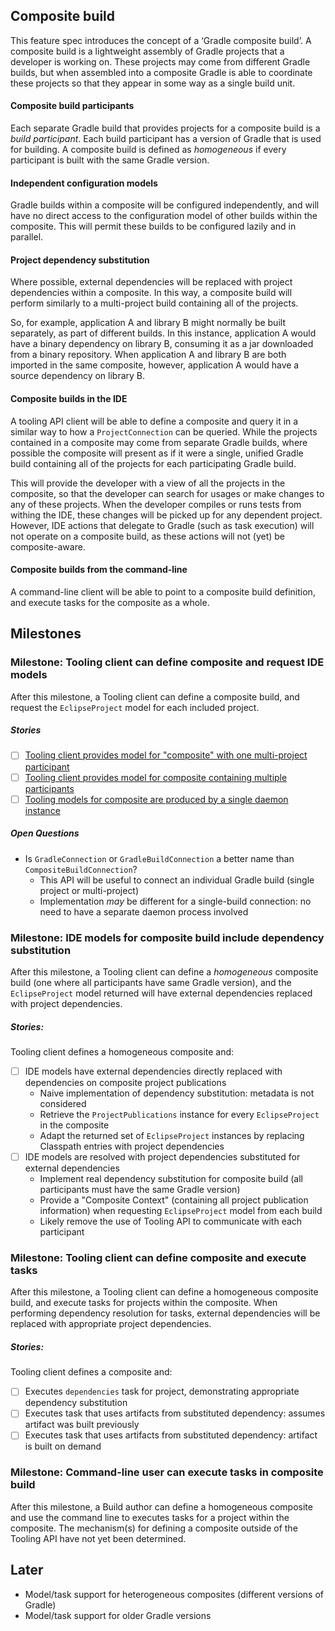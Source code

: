 ## Composite build

This feature spec introduces the concept of a ‘Gradle composite build’. A composite build is a lightweight assembly of Gradle projects that a developer is working on. These projects may come from different Gradle builds, but when assembled into a composite Gradle is able to coordinate these projects so that they appear in some way as a single build unit.

#### Composite build participants

Each separate Gradle build that provides projects for a composite build is a _build participant_. Each build participant has a version of Gradle that is used for building. A composite build is defined as _homogeneous_ if every participant is built with the same Gradle version.

#### Independent configuration models

Gradle builds within a composite will be configured independently, and will have no direct access to the configuration model of other builds within the composite. This will permit these builds to be configured lazily and in parallel.

#### Project dependency substitution

Where possible, external dependencies will be replaced with project dependencies within a composite. In this way, a composite build will perform similarly to a multi-project build containing all of the projects.

So, for example, application A and library B might normally be built separately, as part of different builds. In this instance, application A would have a binary dependency on library B, consuming it as a jar downloaded from a binary repository. When application A and library B are both imported in the same composite, however, application A would have a source dependency on library B.

#### Composite builds in the IDE

A tooling API client will be able to define a composite and query it in a similar way to how a `ProjectConnection` can be queried. While the projects contained in a composite may come from separate Gradle builds, where possible the composite will present as if it were a single, unified Gradle build containing all of the projects for each participating Gradle build.

This will provide the developer with a view of all the projects in the composite, so that the developer can search for usages or make changes to any of these projects. When the developer compiles or runs tests from withing the IDE, these changes will be picked up for any dependent project. However, IDE actions that delegate to Gradle (such as task execution) will not operate on a composite build, as these actions will not (yet) be composite-aware.

#### Composite builds from the command-line

A command-line client will be able to point to a composite build definition, and execute tasks for the composite as a whole.

## Milestones

### Milestone: Tooling client can define composite and request IDE models

After this milestone, a Tooling client can define a composite build, and request the `EclipseProject` model for each included project.

##### Stories

- [ ] [Tooling client provides model for "composite" with one multi-project participant](tooling-api-model/single-build)
- [ ] [Tooling client provides model for composite containing multiple participants](tooling-api-model/multiple-builds)
- [ ] [Tooling models for composite are produced by a single daemon instance](tooling-api-model/composed-in-daemon)

##### Open Questions

- Is `GradleConnection` or `GradleBuildConnection` a better name than `CompositeBuildConnection`?
    - This API will be useful to connect an individual Gradle build (single project or multi-project)
    - Implementation _may_ be different for a single-build connection: no need to have a separate daemon process involved

### Milestone: IDE models for composite build include dependency substitution

After this milestone, a Tooling client can define a _homogeneous_ composite build (one where all participants have same Gradle version), and the `EclipseProject` model returned will have external dependencies replaced with project dependencies.

##### Stories:

Tooling client defines a homogeneous composite and:

- [ ] IDE models have external dependencies directly replaced with dependencies on composite project publications
    - Naive implementation of dependency substitution: metadata is not considered
    - Retrieve the `ProjectPublications` instance for every `EclipseProject` in the composite
    - Adapt the returned set of `EclipseProject` instances by replacing Classpath entries with project dependencies
- [ ] IDE models are resolved with project dependencies substituted for external dependencies
    - Implement real dependency substitution for composite build (all participants must have the same Gradle version)
    - Provide a "Composite Context" (containing all project publication information) when requesting `EclipseProject` model from each build
    - Likely remove the use of Tooling API to communicate with each participant

### Milestone: Tooling client can define composite and execute tasks

After this milestone, a Tooling client can define a homogeneous composite build, and execute tasks for projects within the composite. When performing dependency resolution for tasks, external dependencies will be replaced with appropriate project dependencies.

##### Stories:

Tooling client defines a composite and:

- [ ] Executes `dependencies` task for project, demonstrating appropriate dependency substitution
- [ ] Executes task that uses artifacts from substituted dependency: assumes artifact was built previously
- [ ] Executes task that uses artifacts from substituted dependency: artifact is built on demand

### Milestone: Command-line user can execute tasks in composite build

After this milestone, a Build author can define a homogeneous composite and use the command line to executes tasks for a project within the composite. The mechanism(s) for defining a composite outside of the Tooling API have not yet been determined.

## Later

- Model/task support for heterogeneous composites (different versions of Gradle)
- Model/task support for older Gradle versions
